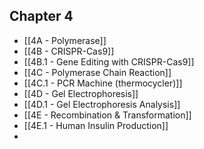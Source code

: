 



## Chapter 4

- [[4A - Polymerase]]
- [[4B - CRISPR-Cas9]]
- [[4B.1 - Gene Editing with CRISPR-Cas9]]
- [[4C - Polymerase Chain Reaction]]
- [[4C.1 - PCR Machine (thermocycler)]]
- [[4D - Gel Electrophoresis]]
- [[4D.1 - Gel Electrophoresis Analysis]]
- [[4E - Recombination & Transformation]]
- [[4E.1 - Human Insulin Production]]
- 